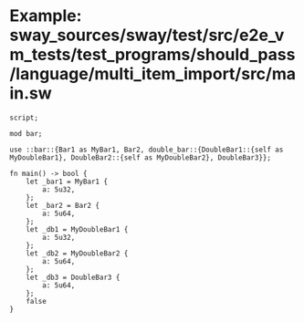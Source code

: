 # Example: sway_sources/sway/test/src/e2e_vm_tests/test_programs/should_pass/language/multi_item_import/src/main.sw

```sway
script;

mod bar;

use ::bar::{Bar1 as MyBar1, Bar2, double_bar::{DoubleBar1::{self as MyDoubleBar1}, DoubleBar2::{self as MyDoubleBar2}, DoubleBar3}};

fn main() -> bool {
    let _bar1 = MyBar1 {
        a: 5u32,
    };
    let _bar2 = Bar2 {
        a: 5u64,
    };
    let _db1 = MyDoubleBar1 {
        a: 5u32,
    };
    let _db2 = MyDoubleBar2 {
        a: 5u64,
    };
    let _db3 = DoubleBar3 {
        a: 5u64,
    };
    false
}

```
